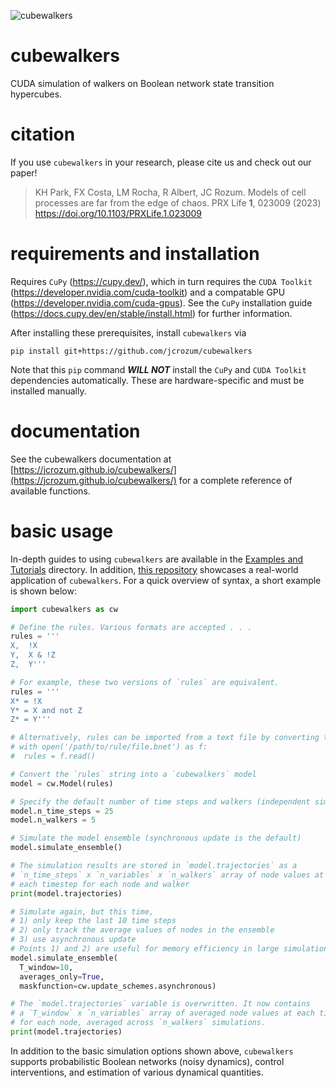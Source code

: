 ![cubewalkers](https://repository-images.githubusercontent.com/515983983/3fc4e7c8-4be4-486c-a727-415c676afebb)
# cubewalkers
CUDA simulation of walkers on Boolean network state transition hypercubes. 

# citation
If you use `cubewalkers` in your research, please cite us and check out our paper! 

> KH Park, FX Costa, LM Rocha, R Albert, JC Rozum. Models of cell processes are far from the edge of chaos. PRX Life **1**, 023009 (2023) https://doi.org/10.1103/PRXLife.1.023009

# requirements and installation
Requires `CuPy` (https://cupy.dev/), which in turn requires the `CUDA Toolkit` (https://developer.nvidia.com/cuda-toolkit) and a compatable GPU (https://developer.nvidia.com/cuda-gpus). See the `CuPy` installation guide (https://docs.cupy.dev/en/stable/install.html) for further information.

After installing these prerequisites, install `cubewalkers` via
```
pip install git+https://github.com/jcrozum/cubewalkers
```
Note that this `pip` command ***WILL NOT*** install the `CuPy` and `CUDA Toolkit` dependencies automatically. These are hardware-specific and must be installed manually.

# documentation
See the cubewalkers documentation at [https://jcrozum.github.io/cubewalkers/](https://jcrozum.github.io/cubewalkers/) for a complete reference of available functions.

# basic usage
In-depth guides to using `cubewalkers` are available in the [Examples and Tutorials](https://github.com/jcrozum/cubewalkers/tree/main/Examples%20and%20Tutorials) directory. In addition, [this repository](https://github.com/kyuhyongpark/cubewalkers-analysis) showcases a real-world application of `cubewalkers`.
For a quick overview of syntax, a short example is shown below:
```python
import cubewalkers as cw

# Define the rules. Various formats are accepted . . .
rules = '''
X,  !X
Y,  X & !Z
Z,  Y'''

# For example, these two versions of `rules` are equivalent.
rules = '''
X* = !X
Y* = X and not Z
Z* = Y'''

# Alternatively, rules can be imported from a text file by converting to a string, e.g.,
# with open('/path/to/rule/file.bnet') as f:
#  rules = f.read()

# Convert the `rules` string into a `cubewalkers` model
model = cw.Model(rules)

# Specify the default number of time steps and walkers (independent simulations)
model.n_time_steps = 25
model.n_walkers = 5

# Simulate the model ensemble (synchronous update is the default)
model.simulate_ensemble()

# The simulation results are stored in `model.trajectories` as a
# `n_time_steps` x `n_variables` x `n_walkers` array of node values at
# each timestep for each node and walker
print(model.trajectories)

# Simulate again, but this time,
# 1) only keep the last 10 time steps
# 2) only track the average values of nodes in the ensemble
# 3) use asynchronous update
# Points 1) and 2) are useful for memory efficiency in large simulations.
model.simulate_ensemble(
  T_window=10,
  averages_only=True,
  maskfunction=cw.update_schemes.asynchronous)

# The `model.trajectories` variable is overwritten. It now contains
# a `T_window` x `n_variables` array of averaged node values at each timestep
# for each node, averaged across `n_walkers` simulations.
print(model.trajectories)
```
In addition to the basic simulation options shown above, `cubewalkers` supports probabilistic Boolean networks (noisy dynamics), control interventions, and estimation of various dynamical quantities. 
